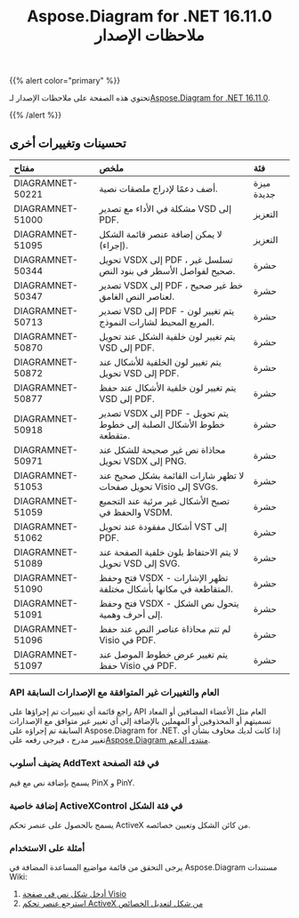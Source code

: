 ﻿---
title: Aspose.Diagram for .NET 16.11.0 ملاحظات الإصدار
type: docs
weight: 20
url: /ar/net/aspose-diagram-for-net-16-11-0-release-notes/
---
{{% alert color="primary" %}} 

 تحتوي هذه الصفحة على ملاحظات الإصدار لـ[Aspose.Diagram for .NET 16.11.0](https://www.nuget.org/packages/Aspose.Diagram/16.11.0).

{{% /alert %}} 
## **تحسينات وتغييرات أخرى**

|**مفتاح**|**ملخص**|**فئة**|
|:- |:- |:- |
|DIAGRAMNET-50221|أضف دعمًا لإدراج ملصقات نصية.|ميزة جديدة|
|DIAGRAMNET-51000|مشكلة في الأداء مع تصدير VSD إلى PDF.|التعزيز|
|DIAGRAMNET-51095|لا يمكن إضافة عنصر قائمة الشكل (إجراء).|التعزيز|
|DIAGRAMNET-50344|تحويل VSDX إلى PDF ، تسلسل غير صحيح لفواصل الأسطر في بنود النص.|حشرة|
|DIAGRAMNET-50347|تصدير VSDX إلى PDF ، خط غير صحيح لعناصر النص الغامق.|حشرة|
|DIAGRAMNET-50713|تصدير VSD إلى PDF - يتم تغيير لون المربع المحيط لشارات النموذج.|حشرة|
|DIAGRAMNET-50870|يتم تغيير لون خلفية الشكل عند تحويل VSD إلى PDF.|حشرة|
|DIAGRAMNET-50872|يتم تغيير لون الخلفية للأشكال عند تحويل VSD إلى PDF.|حشرة|
|DIAGRAMNET-50877|يتم تغيير لون خلفية الأشكال عند حفظ VSD إلى PDF.|حشرة|
|DIAGRAMNET-50918|تصدير VSDX إلى PDF - يتم تحويل خطوط الأشكال الصلبة إلى خطوط متقطعة.|حشرة|
|DIAGRAMNET-50971|محاذاة نص غير صحيحة للشكل عند تحويل VSDX إلى PNG.|حشرة|
|DIAGRAMNET-51053|لا تظهر شارات القائمة بشكل صحيح عند تحويل صفحات Visio إلى SVGs.|حشرة|
|DIAGRAMNET-51059|تصبح الأشكال غير مرئية عند التجميع والحفظ في VSDM.|حشرة|
|DIAGRAMNET-51062|أشكال مفقودة عند تحويل VST إلى PDF.|حشرة|
|DIAGRAMNET-51089|لا يتم الاحتفاظ بلون خلفية الصفحة عند تحويل VSD إلى SVG.|حشرة|
|DIAGRAMNET-51090|فتح وحفظ VSDX - تظهر الإشارات المتقاطعة في مكانها بأشكال مختلفة.|حشرة|
|DIAGRAMNET-51091|فتح وحفظ VSDX - يتحول نص الشكل إلى أحرف وهمية.|حشرة|
|DIAGRAMNET-51096|لم تتم محاذاة عناصر النص عند حفظ Visio في PDF.|حشرة|
|DIAGRAMNET-51097|يتم تغيير عرض خطوط الموصل عند حفظ Visio في PDF.|حشرة|
### **API العام والتغييرات غير المتوافقة مع الإصدارات السابقة**
راجع قائمة أي تغييرات تم إجراؤها على API العام مثل الأعضاء المضافين أو المعاد تسميتهم أو المحذوفين أو المهملين بالإضافة إلى أي تغيير غير متوافق مع الإصدارات السابقة تم إجراؤه على Aspose.Diagram for .NET. إذا كانت لديك مخاوف بشأن أي تغيير مدرج ، فيرجى رفعه على[Aspose.Diagram منتدى الدعم](https://forum.aspose.com/c/diagram/17).
### **يضيف أسلوب AddText في فئة الصفحة**
يسمح بإضافة نص مع قيم PinX و PinY.
### **إضافة خاصية ActiveXControl في فئة الشكل**
يسمح بالحصول على عنصر تحكم ActiveX من كائن الشكل وتعيين خصائصه.
### **أمثلة على الاستخدام**
يرجى التحقق من قائمة مواضيع المساعدة المضافة في Aspose.Diagram مستندات Wiki:

1. [أدخل شكل نص في صفحة Visio](/diagram/ar/net/working-with-text/#insert-a-text-shape-in-the-visio-page)
1. [استرجع عنصر تحكم ActiveX من شكل لتعديل الخصائص](/diagram/ar/net/retrieve-an-activex-control-from-a-shape-object-to-modify-properties/)
